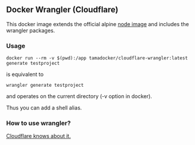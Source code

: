 ## Docker Wrangler (Cloudflare)

This docker image extends the official alpine [node image](https://hub.docker.com/_/node) and includes the wrangler packages.

### Usage

```
docker run --rm -v $(pwd):/app tamadocker/cloudflare-wrangler:latest generate testproject
```
is equivalent to
```
wrangler generate testproject
```
and operates on the current directory (-v option in docker).

Thus you can add a shell alias.


### How to use wrangler?

[Cloudflare knows about it.](https://developers.cloudflare.com/workers/quickstart/)